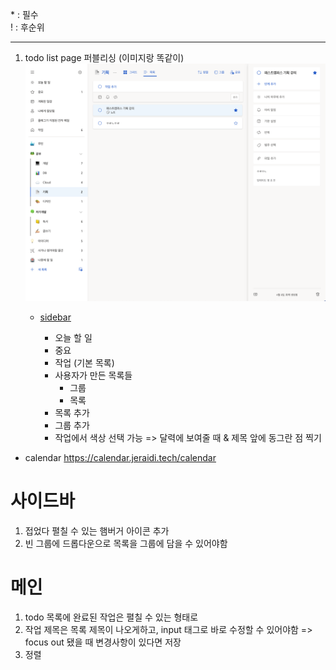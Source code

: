 \* : 필수  
\! : 후순위

---

1. todo list page 퍼블리싱 (이미지랑 똑같이)
   ![](/public/todo-list.png)

   - [sidebar](https://ui.shadcn.com/blocks/sidebar#sidebar-07)

     - 오늘 할 일
     - 중요
     - 작업 (기본 목록)
     - 사용자가 만든 목록들
       - 그룹
       - 목록
     - 목록 추가
     - 그룹 추가
     - 작업에서 색상 선택 가능 => 달력에 보여줄 때 & 제목 앞에 동그란 점 찍기

- calendar
  https://calendar.jeraidi.tech/calendar

# 사이드바

1. 접었다 펼칠 수 있는 햄버거 아이콘 추가
2. 빈 그룹에 드롭다운으로 목록을 그룹에 담을 수 있어야함

# 메인

1. todo 목록에 완료된 작업은 펼칠 수 있는 형태로
2. 작업 제목은 목록 제목이 나오게하고, input 태그로 바로 수정할 수 있어야함 => focus out 됐을 때 변경사항이 있다면 저장
3. 정렬
